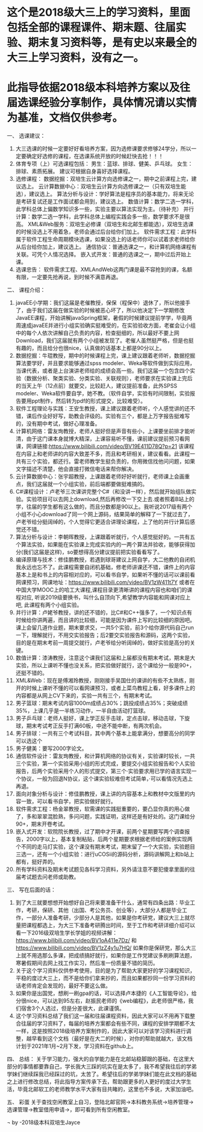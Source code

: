 # 这个是2018级大三上的学习资料，里面包括全部的课程课件、期末题、往届实验、期末复习资料等，是有史以来最全的大三上学习资料，没有之一。

# 此指导依据2018级本科培养方案以及往届选课经验分享制作，具体情况请以实情为基准，文档仅供参考。

一、	选课建议：
1)	大三选课的时候一定要好好看培养方案，因为选修课要求修够24学分，所以一定要确定好选修的课程，在选课系统开放的时候赶快去抢！！！
2)	体育专项（上）可选课程包括：
男生：蓝球、排球、健美、乒乓球。
女生：排球、素质拓展。
建议可根据自身喜好选择课程。
3)	选修课程：
数据挖掘：双培生云计算方向选修课之一，期中之前课程上完，建议选上。
云计算数据中心：双培生云计算方向选修课之一（只有双培生能选），建议选上。
算法分析与设计：学好算法是程序员的基本能力，将来无论是考研复试还是工作面试都会用到，建议选上。
数值计算：数学二选一学科，此学科总体上偏数学知识多一些，实验主要以算法实现为主。（待补充）
并行计算：数学二选一学科，此学科总体上编程实践会多一些，数学要求不是很高。
XML&Web服务：双培生必修课（双培生和北邮生都能选），双培生选课的时候没选上不用着急，老师会通过后台给你们加上。
软件需求工程：此学科属于软件工程生命周期模块选课，如果没选上的话老师你可以试着求老师给你从后台给你加上，建议选上。
通信协议：普通选课之一，和计算机网络课程有关联。可凭个人情况选择。
嵌入式开发：普通的选课之一，期中过后开始上课。
4)	选课忠告：
软件需求工程、XMLAndWeb这两门课是最不容抢到的课，名额有限，一定要先抢再说，到时候不满意再退。

二、	课程介绍：
1)	javaEE小学期：我们这届是老催教授，保保（程保中）退休了，所以他接手了，由于我们这届在做实验的时候被恶心坏了，所以他决定下一学期修改JavaEE课程，开始讲解javaSpring框架，暑假的时候建议提前学学，毕竟两周速成javaEE并进行小组实验确实挺难受的，在实验验收方面，老崔会让小组中的每个人依次讲解自己负责的内容，检查挺细的，所以最好不要上网Download，我们这届就有两个小组被发现了。老催人虽然挺严格，但是也挺有趣的，而且给分也很nice，认真做的话基本上都是90分以上。
2)	数据挖掘：牛琨教授，期中的时候课程上完，课上建议跟着老师听，数据挖掘算法要学好，并且要求能够通过spss modeler、Weka等软件做到实际应用，当课代表，或者是上台演讲老师给的成绩会高一些。我们这届一个包含四个实验（数据分析、聚类实验、分类实验、关联规则），老师要求在实验课上完后的当天上午（12点前）就要交，比较赶人，建议提前准备，此外SPSS modeler、Weka软件要自学，她不教。（软件自学，实验有时间限制，实验报告要用ppt制作，然后转为pdf的形式提交，比较难受）。
3)	软件工程理论与实践：王安生教授，课上建议跟着老师听，个人感觉讲的还不错，课后作业好好写，助教会评级的。实验有三个，都是上万字报告挺难写的，没有期中考试，做好心理准备。
4)	计算机网络：雷友珣教授，老师人挺好但是声音有些小，上课要坐前排才能听清，由于这门课本身就博大精深，上课容易听不懂，课前建议提前预习看网课，网课链接:https://www.bilibili.com/video/BV19E411D78Q?p=21 该课程在内容上和老师讲的内容大致差不多，而且和考研相关，建议看看。此课程一共有三个实验，都还行。雷老师教学生挺负责的，你用微信找他问问题，如果文字描述不清楚，他会直接打微信电话来帮你解决。
5)	云计算数据中心：张宇超教授，上课跟着老师好好听就行，老师课上会画重点，我们这届就一个小组实验，前后端都要做挺难搞的。
6)	C#课程设计：卢老爷三次课讲完整个C#（和没讲一样），然后就开始组队做实验。实验项目可以去网上download,然后再修改一下交上去.或者照着B站上的学，往届的学生都有这么做的，而且分数都是90以上。我听说2017级有两个小组不小心download了同一个网上源码，结果简单的解释了一下就过去了，卢老爷给分挺阔绰的，个人觉得它更适合讲理论课程，上了他的并行计算后感觉还不错。
7)	算法分析与设计：李朝晖教授，上课跟着听就行，个人感觉挺好的。一共有五个算法实验，如果能在实验课上完成实验内的一两个算法并验收，能够获得加分(我们这届是这样)，so要想得高分建议提前把实验看看写了。
8)	编译原理与技术：修佳鹏教授，若遇到球哥建议上网自学，大二他教的自闭机我永远也忘不了。此课程需要自闭机基础，修老师讲课还不错，课件上的内容基本上是和书上的内容相对应的，可以看书自学，如果听不懂的话可以课前看网课预习，网课地址：https://www.bilibili.com/video/BV1zW411t7Y 或者在中国大学MOOC上的哈工大课程,课程目录更清晰讲的课程内容也和咱们的课程对应, 听说2019级要换书，叫什么自顶向下,希望教学内容能和网课对应上吧, 此课程有两个小组实验。
9)	并行计算：卢姥爷教授，讲的还不错的，比C#和C++强多了，一个知识点有时候给你讲两遍，而且讲的比较细，可能是因为课件上写的比较细的原因吧。课上会留几道作业题，期末要求交，一共5个实验，前3个给你源代码自己run一下，理解就行，不用交实验报告；后2要交实验报告和源码，这两个实验，目的是在期末考前一周提交就行，卢老爷给分听阔绰的，做好实验是高分的关键。
10)	数值计算：漆涛教授，注意这个课我们这届和上届都没有期末考试，期末是大实验，所以上课听不懂也没关系，把实验做好就行，这个课给分一般是90+，还挺不错的。
11)	XML&Web：现在是傅湘玲教授，刚刚接手吴国仕的课讲的有些不太熟练，刚开的时候上课听不懂的可以看网课预习，或者上菜鸟教程上看，好多课件上的内容都是从网上CV下来的，实验一共有三个，有期末考试。
12)	男子篮球：期末考试内容1000m成绩占30%；跳投成绩占35%；突破成绩35%，上课几乎是一半练习动作，一半自由活动打篮球。
13)	男子乒乓球：老师人挺好，课上学正反手击球，定点击球，移动击球，下旋球，期末考试考正反手打满60板，中途不能中断，有两次机会。
14)	男子排球：一共有三个考试科目，其中两个基本上能拿满分，想要高分的同学可以选这个
15)	男子健美：要写2000字论文。
16)	通信软件设计：雷友珣教授，和计算机网络的协议有关，实验课时较长，一共三个实验，第一个实验采用小组的形式完成，要提交小组实验报告和个人实验报告，后两个实验采用个人的形式提交，第三个·实验要求用已学的语言实现一个协议，一般为回退N协议，这个课实验较难但考试简单，·可以看情况先选上再退。
17)	面向对象分析与设计：修佳鹏教授，课上讲的内容基本上和教材中文版里的内容一致，可以看书自学，把实验做好就行。
18)	软件需求工程：杨金翠教授，软需课的实践挺重要的，要凸显你真的用心做了，多和翠翠混脸熟，多问问题，实践证明，这样还是有好处的。这门课给分90+，期末开卷考试。
19)	嵌入式开发：软院院长教授，过了期中才开课，前两个星期要写两个调查报告，2000字以上，基本复制粘贴，后两个星期要求根据老师给的案例实现两个不同的走马灯实验，这个课没有期末考试，期末留了一个大实验，实验题目三选一，还有一个小组实验：进行uCOSii的源码分析，源码讲解网上和b站上都有，挺好弄的。
20)	所有学科资料及期末考试题见各科学习资料，另外请注意不要犯傻拿里面的往届考试题去问老师或助教。

三、	写在后面的话：
1)	到了大三就要想想开始想好自己将来要准备干什么，通常有四条出路：毕业工作，考研，保研、其他（出国、考公务员、创业等），大部分人都是毕业工作，一部分人准备考研，少部分人是其他，如果是你考研党，建议大三上就尽量把课程都选上，为大三下准备考研腾出时间，至于工作和考研详细介绍可以看一下2016级双培生学长学姐的视频讲解：https://www.bilibili.com/video/BV1oA411e7Dz/
和 https://www.bilibili.com/video/BV1zZ4y1u7HQ/ 如果你是保研党，那么大三上就不用选那么多课，把成绩搞好就行，如果你是工作党建议多刷刷算法题，寒暑假期间去网上找工作实习，然后准一份质量不错的简历。
2)	关于这个学习资料仅供参考使用，目的是为了帮助大家更好的学习课程知识，平稳的度过大三上，而不是给你们拿来抄的，而且如果都抄同一份学习资料的话老师肯定会发现的，最好不要这么做。
3)	如果你是出国党，想刷一刷gpa的话，可以选择卢本捷的《人工智能导论》，给分很nice，可以达到95左右，赵振民老师的《web编程》，此老师很严格，我们宿舍3个人选过，但是分差很大，此课谨慎。
4)	这个学习资料总结了我们这一届和往届课程资料，因此大家可以不用再下载整合往届的学习资料了，每届的培养方案都会有些不同，课程的安排学期都不太一样，这是按照2018级培养方案制作的，因此大家可以对该学习资料进行调整，越早看到这个文档（最好是在大二的时候），对你的帮助就越大，该文档计划于2021年1月~2月下发，学习资料在github上。

四、	总结：
关于学习能力，强大的自学能力是在北邮站稳脚跟的基础，在这里大部分的事情都要靠自己，学长我大三踩的坑实在是太多了，我不希望我往后的学弟学妹们继续踩我已经踩过的坑，太苦了。希望往后的学弟学妹们能在此文档的基础之上进行修改总结，将此指导方案传承下去，帮助跟更多的人更好的度过大学生活，毕竟北邮软工的老师教学水平大家有目共睹的，这里也不多说，大家加油吧。

五、	彩蛋
关于查找空闲教室上自习，登陆北邮官网->本科教务系统->培养管理->选课管理->教室借用申请->，即可看到所有空闲教室。

¬ by -2018级本科双培生Jayce
